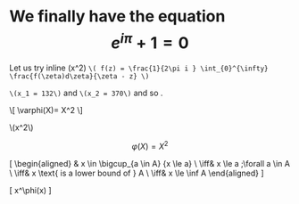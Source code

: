 <script type="text/javascript" async
  src="https://cdnjs.cloudflare.com/ajax/libs/mathjax/2.7.5/MathJax.js?config=TeX-MML-AM_CHTML">
</script>

# We finally have the equation $$e^{i\pi} + 1 = 0$$
Let us try inline \(x^2\) 
`\( f(z) = \frac{1}{2\pi i } \int_{0}^{\infty} \frac{f(\zeta)d\zeta}{\zeta - z} \)`

 `\(x_1 = 132\)` and `\(x_2 = 370\)` and so .
 
 <p>
\[ \varphi(X)= X^2 \]
</p>
<p>\(x^2\)</p>

$$  \varphi(X)= X^2 $$

<div>

\[
  \begin{aligned}
    & x \in \bigcup_{a \in A} \{x \le a\} \\
    \iff& x \le a \;\forall a \in A \\
    \iff& x \text{ is a lower bound of } A \\
    \iff& x \le \inf A
  \end{aligned}
\]
</div>


<p>

\[
x^\phi(x)
\]
</p>
